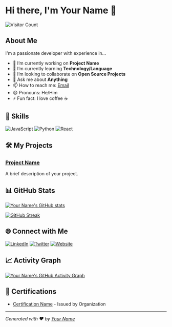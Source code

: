 # Hi there, I'm Your Name 👋

![Visitor Count](https://komarev.com/ghpvc/?username=your-username&color=blue)

## About Me

I'm a passionate developer with experience in...

- 🔭 I’m currently working on **Project Name**
- 🌱 I’m currently learning **Technology/Language**
- 👯 I’m looking to collaborate on **Open Source Projects**
- 💬 Ask me about **Anything**
- 📫 How to reach me: [Email](mailto:your-email@example.com)
- 😄 Pronouns: He/Him
- ⚡ Fun fact: I love coffee ☕

## 🚀 Skills

![JavaScript](https://img.shields.io/badge/JavaScript-F7DF1E?logo=javascript&logoColor=black&style=for-the-badge)
![Python](https://img.shields.io/badge/Python-3776AB?logo=python&logoColor=white&style=for-the-badge)
![React](https://img.shields.io/badge/React-20232A?logo=react&logoColor=61DAFB&style=for-the-badge)
<!-- Add more badges as needed -->

## 🛠️ My Projects

### [Project Name](https://github.com/your-username/project-repo)

A brief description of your project.

## 📊 GitHub Stats

[![Your Name's GitHub stats](https://github-readme-stats.vercel.app/api?username=your-username&show_icons=true&theme=radical)](https://github.com/anuraghazra/github-readme-stats)

[![GitHub Streak](https://github-readme-streak-stats.herokuapp.com?user=your-username&theme=radical&date_format=j%20M%5B%20Y%5D)](https://git.io/streak-stats)

## 🌐 Connect with Me

[![LinkedIn](https://img.shields.io/badge/LinkedIn-blue?style=flat&logo=linkedin&labelColor=blue)](https://www.linkedin.com/in/your-linkedin)
[![Twitter](https://img.shields.io/badge/Twitter-blue?style=flat&logo=twitter&labelColor=blue)](https://twitter.com/your-twitter)
[![Website](https://img.shields.io/badge/Website-black?style=flat&logo=wordpress&labelColor=black)](https://yourwebsite.com)

## 📈 Activity Graph

[![Your Name's GitHub Activity Graph](https://github-readme-activity-graph.vercel.app/graph?username=your-username&theme=react-dark)](https://github.com/ashutosh00710/github-readme-activity-graph)

## 🏅 Certifications

- [Certification Name](certification-link) - Issued by Organization

---

*Generated with ❤️ by [Your Name](https://github.com/your-username)*
